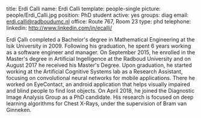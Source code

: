 title: Erdi Calli
name: Erdi Calli
template: people-single
picture: people/Erdi_Calli.jpg
position: PhD student
active: yes
groups: diag
email: erdi.calli@radboudumc.nl
office: Route 767, Room 23
type: phd
telephone:
linkedin: http://www.linkedin.com/in/ecalli/

Erdi Çallı completed a Bachelor's degree in Mathematical Engineering at the Isik University in 2009. Following his graduation, he spent 6 years working as a software engineer and manager. On September 2015, he enrolled in the Master's degree in  Artificial Ingelligence at the Radboud University and on August 2017 he received his Master's Degree. Upon graduation, he started working at the Artificial Cognitive Systems lab as a Research Assistant, focusing on convolutional neural networks for mobile applications. There he worked on EyeContact, an android application that helps visually impaired and blind people to find lost objects. On April 2018, he joined the Diagnostic Image Analysis Group as a PhD candidate. His research is focused on deep learning algorithms for Chest X-Rays, under the supervision of Bram van Ginneken.
